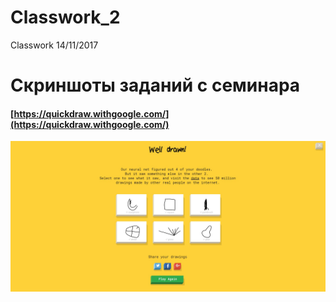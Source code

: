 # Classwork_2
Classwork 14/11/2017

# Скриншоты заданий с семинара

#### [https://quickdraw.withgoogle.com/](https://quickdraw.withgoogle.com/) 
![тест](https://github.com/andlov98/Classwork_2/blob/master/1.jpg?raw=true/ "Мои результаты")
